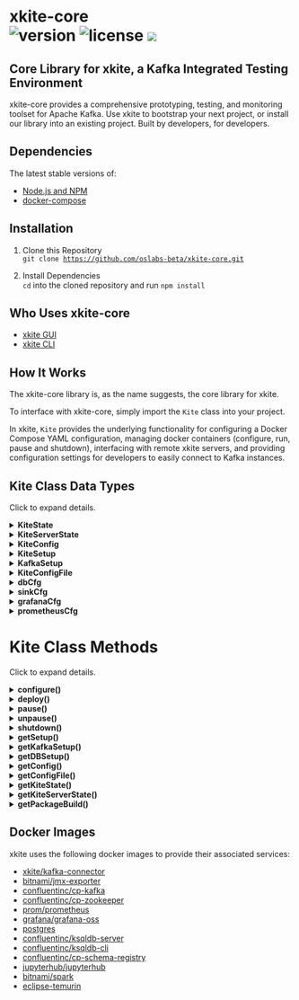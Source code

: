 # xkite-core <br> ![version](https://img.shields.io/badge/version-1.0.26-blue.svg) ![license](https://img.shields.io/badge/license-MIT-blue.svg) <span><a href="https://xkite.io/"><img src="https://img.shields.io/twitter/url/http/shields.io.svg?style=social" /></a></span>

## Core Library for xkite, a Kafka Integrated Testing Environment

xkite-core provides a comprehensive prototyping, testing, and monitoring toolset for Apache Kafka. Use xkite to bootstrap your next project, or install our library into an existing project. Built by developers, for developers.

## Dependencies
The latest stable versions of: 
- <a href="https://nodejs.org/en/">Node.js and NPM</a>
- <a href="https://docs.docker.com/compose/install/">docker-compose</a>

## Installation
1) Clone this Repository <br>
<code>git clone https://github.com/oslabs-beta/xkite-core.git</code>

2) Install Dependencies <br>
<code>cd</code> into the cloned repository and run <code>npm install</code>

## Who Uses xkite-core

- <a href="https://github.com/oslabs-beta/xkite">xkite GUI</a>
- <a href="https://github.com/oslabs-beta/xkite-cli">xkite CLI</a>

## How It Works

The xkite-core library is, as the name suggests, the core library for xkite.

To interface with xkite-core, simply import the <code>Kite</code> class into your project.

In xkite, <code>Kite</code> provides the underlying functionality for configuring a Docker Compose YAML configuration, managing docker containers (configure, run, pause and shutdown), interfacing with remote xkite servers, and providing configuration settings for developers to easily connect to  Kafka instances.

## Kite Class Data Types

Click to expand details.

<details><summary><b>KiteState</b></summary>

Overall state of Kite, provided by Kite.getState().

```
type KiteState =
  | 'Unknown'
  | 'Init'
  | 'Configured'
  | 'Running'
  | 'Paused'
  | 'Shutdown';
```

</details>

<details><summary><b>KiteServerState</b></summary>

State of remote Kite connection, provided by Kite.getServerState().

```
type KiteServerState = 'Disconnected' | 'Connected';
```

</details>

<details><summary><b>KiteConfig</b></summary>

Input object to create a docker instances. Used for Kite.configure().

```
interface KiteConfig {
  kafka: KiteKafkaCfg;
  db?: dbCfg;
  sink?: sinkCfg;
  grafana?: grafanaCfg;
  prometheus?: prometheusCfg;
}
```

</details>

<details><summary><b>KiteSetup</b></summary>
 
Response object from Kite.getSetup() available after Kite is configured.

```
interface KiteSetup {
  dBSetup?: dbCfg;
  kafkaSetup: KafkaSetup;
  spring?: { port: number };
  prometheus?: { port: number };
  grafana?: { port: number };
  zookeeper?: { ports: number[] };
  jmx?: { ports: number[] };
  jupyter?: { port: number };
  spark?: { port: number[] };
  docker?: { services: string[] };
}
```

</details>

<details><summary><b>KafkaSetup</b></summary>

Response object from Kite.getKafkaSetup() available after Kite is configured.

```
interface KafkaSetup {
  clientId: string;
  brokers: Array<string>;
  ssl?: boolean;
}
```

</details>

<details><summary><b>KiteConfigFile</b></summary>

Format of the configuration file object provided by Kite.getConfigFile().

Note: the fileStream object is a stream of the docker-compose.yml file generated from Kite.configure()

```
interface KiteConfigFile {
  header?: any;
  fileStream: Buffer;
}
```

</details>

<details><summary><b>dbCfg</b></summary>

Configuration object as a part of the KiteConfig object. It defines which data source the user wants configured.

```
interface dbCfg {
  name: 'postgresql' | 'ksql';
  port?: number | undefined;
  postgresql?: {
    username: string;
    password: string;
    dbname: string;
  };
  ksql?: {
    schema_port?: number | undefined;
  };
  kafkaconnect?: {
    port?: number | undefined;
  };
}
```

</details>

<details><summary><b>sinkCfg</b></summary>

Configuration object as a part of the KiteConfig object. It defines which data sink the user wants configured

```
interface sinkCfg {
  name: 'jupyter' | 'spark';
  port?: number;
  rpc_port?: number;
  kafkaconnect?: {
    port?: number | undefined;
  };
}
```

</details>

<details><summary><b>grafanaCfg</b></summary>

Configuration object as a part of the KiteConfig object. It defines which port the user wants their grafana interface to be configured on

```
interface grafanaCfg {
  port?: number | undefined;
}
```

</details>

<details><summary><b>prometheusCfg</b></summary>

Configuration object as a part of the KiteConfig object. It defines prometheus settings the user wants configured such as port, scrape and evaluation intervals

```
interface prometheusCfg {
  port?: number | undefined;
  scrape_interval?: number; //seconds
  evaluation_interval?: number; //seconds
}
```

</details>

# Kite Class Methods

Click to expand details.

<details><summary><b>configure()</b></summary>
configures the Kite class for either a local or remote docker session using a KiteConfig object or a server string pointing to a configured Kite server instance such as "http://localhost:3000".

Note: If no input is give a default configuration will be used.

<b>Type Definition:</b>

```
configure: (arg?: string | KiteConfig | undefined) => Promise<'void'>;
```

<b>Example:</b>

```
const { Kite } = require('xkite-core');

await Kite.configure(); // configure local default
// or
await Kite.configure('http://localhost:3000'); // configure remote
// or

```

</details>

<details><summary><b>deploy()</b></summary>

deploys all configured docker instances from Kite.configure(). If the Kite serverState === "Connected" then this deployment will happen on the remote server.

<b>Type Definition:</b>

```
deploy: () => Promise<void>;
```

<b>Example:</b>

```
const { Kite } = require('xkite-core');

await Kite.deploy();
```

</details>

<details><summary><b>pause()</b></summary>

pauses any/all running docker instances. If the Kite serverState === "Connected" then this command will be initiated on the remote server.

<b>Type Definition:</b>

```
pause: (service?: string[] | undefined) => Promise<any>;
```

<b>Example:</b>

```
const { Kite } = require('xkite-core');

await Kite.pause(['kafka1', 'kafka2']); // pauses kafka1 and kafka2 docker services

await Kite.pause(); // pauses all docker instances
```

</details>

<details><summary><b>unpause()</b></summary>

Unpauses any/all running docker instances. If the Kite serverState === "Connected" then this command will be initiated on the remote server.

<b>Type Definition:</b>

```
unpause: (service?: string[] | undefined) => Promise<any>;
```

<b>Example:</b>

```
const { Kite } = require('xkite-core');

await Kite.unpause(['kafka1', 'kafka2']); // unpauses kafka1 and kafka2 docker services

await Kite.unpause(); // unpauses all docker instances
```

</details>

<details><summary><b>shutdown()</b></summary>

Shuts down all running or paused docker instances and removes all configured volumes. If the Kite serverState === "Connected" then this command will be initiated on the remote server.

<b>Type Definition:</b>

```
shutdown: () => Promise<any>;
```

<b>Example:</b>

```
const { Kite } = require('xkite-core');

await Kite.shutdown();
```

</details>

<details><summary><b>getSetup()</b></summary>

Retrieves the KiteSetup object created after Kite.configure(). If the Kite serverState === "Connected" then this command will be initiated on the remote server.

<b>Type Definition:</b>

```
getSetup: () => KiteSetup | Promise<KiteSetup>;
```

<b>Example:</b>

```
const { Kite } = require('xkite-core');

const setup = await Kite.getSetup();
```

</details>

<details><summary><b>getKafkaSetup()</b></summary>

Retrieves the KafkaSetup object created after Kite.configure(). If the Kite serverState === "Connected" then this command will be initiated on the remote server.

<b>Type Definition:</b>

```
getSetup: () => KiteSetup | Promise<KiteSetup>;
```

<b>Example:</b>

```
const { Kafka } = require('kafkajs')
const { Kite } = require('xkite-core');
const kafkaSetup = await Kite.getKafkaSetup();

const kafka = new Kafka({
  ...kafkaSetup,
  clientId: 'myapp'
})
...
```

</details>

<details><summary><b>getDBSetup()</b></summary>

Retrieves the dBCfg object created after Kite.configure(). If the Kite serverState === "Connected" then this command will be initiated on the remote server.

<b>Type Definition:</b>

```
getDBSetup: () => dbCfg | Promise<dbCfg | undefined>;
```

<b>Example:</b>

```
const { Kite } = require('xkite-core');
const dBSetup = await Kite.getDBSetup();
```

</details>

<details><summary><b>getConfig()</b></summary>

Retrieves the KiteConfig object created after Kite.configure(). If the Kite serverState === "Connected" then this command will be initiated on the remote server.

<b>Type Definition:</b>

```
getConfig: () => KiteConfig | Promise<KiteConfig>;

```

<b>Example:</b>

```
const { Kite } = require('xkite-core');
const config = await Kite.getConfig();
```

</details>

<details><summary><b>getConfigFile()</b></summary>

Retrieves the KiteConfig object created after Kite.configure(). If the Kite serverState === "Connected" then this command will be initiated on the remote server.

<b>Type Definition:</b>

```
getConfig: () => KiteConfig | Promise<KiteConfig>;

```

<b>Example:</b>

```
const { Kite } = require('xkite-core');
const config = await Kite.getConfig();
```

</details>

<details><summary><b>getKiteState()</b></summary>

Retrieves the current KiteState. If the Kite serverState === "Connected" then this command will be initiated on the remote server.

<b>Type Definition:</b>

```
getKiteState: () => KiteState | Promise<KiteState>;

```

<b>Example:</b>

```
const { Kite } = require('xkite-core');
const state = await Kite.getState();
```

</details>

<details><summary><b>getKiteServerState()</b></summary>

Retrieves the state of remote connection with the Kite server.

<b>Type Definition:</b>

```
getKiteServerState: () => KiteServerState;

```

<b>Example:</b>

```
const { Kite } = require('xkite-core');
const serverState = await Kite.getServerState();
```

</details>

<details><summary><b>getPackageBuild()</b></summary>

Retrieves the current package.zip file from Kite. This file contains the full set of dependencies to replicate the docker ecosystem sans xkite-core. If the Kite serverState === "Connected" then this command will be initiated on the remote server.

<b>Type Definition:</b>

```
getPackageBuild: () => Promise<KiteConfigFile | Error>;

```

<b>Example:</b>

```
const { Kite } = require('xkite-core');
const fs = require('fs');

const pkg = await Kite.getPackageBuild();
fs.writeFileSync(
        path.resolve(__dirname, 'package.zip'),
        Buffer.from(pkg.fileStream)
      );
```

</details>

## Docker Images
xkite uses the following docker images to provide their associated services: 
- <a href="https://hub.docker.com/r/xkite/kafka-connector">xkite/kafka-connector</a>
- <a href="https://hub.docker.com/r/bitnami/jmx-exporter">bitnami/jmx-exporter</a>
- <a href="https://hub.docker.com/r/confluentinc/cp-kafka">confluentinc/cp-kafka</a>
- <a href="https://hub.docker.com/r/confluentinc/cp-zookeeper">confluentinc/cp-zookeeper</a>
- <a href="https://hub.docker.com/r/prom/prometheus">prom/prometheus</a>
- <a href="https://hub.docker.com/r/grafana/grafana-oss">grafana/grafana-oss</a>
- <a href="https://hub.docker.com/r/_/postgres">postgres</a>
- <a href="https://hub.docker.com/r/confluentinc/ksqldb-server">confluentinc/ksqldb-server</a>
- <a href="https://hub.docker.com/r/confluentinc/ksqldb-cli">confluentinc/ksqldb-cli</a>
- <a href="https://hub.docker.com/r/confluentinc/cp-schema-registry">confluentinc/cp-schema-registry</a>
- <a href="https://hub.docker.com/r/jupyterhub/jupyterhub">jupyterhub/jupyterhub</a>
- <a href="https://hub.docker.com/r/bitnami/spark">bitnami/spark</a>
- <a href="https://hub.docker.com/r/_/eclipse-temurin">eclipse-temurin</a>
